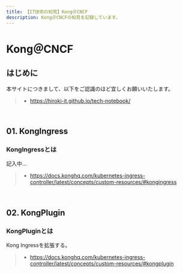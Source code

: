 ```yaml
---
title: 【IT技術の知見】Kong＠CNCF
description: Kong＠CNCFの知見を記録しています。
---
```


# Kong＠CNCF

## はじめに

本サイトにつきまして、以下をご認識のほど宜しくお願いいたします。

> - https://hiroki-it.github.io/tech-notebook/

<br>

## 01. KongIngress

### KongIngressとは

記入中...

> - https://docs.konghq.com/kubernetes-ingress-controller/latest/concepts/custom-resources/#kongingress

<br>

## 02. KongPlugin

### KongPluginとは

Kong Ingressを拡張する。

> - https://docs.konghq.com/kubernetes-ingress-controller/latest/concepts/custom-resources/#kongplugin

<br>
